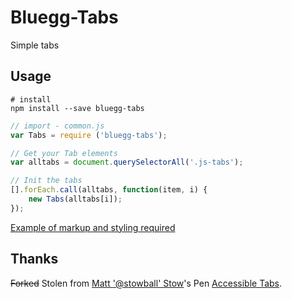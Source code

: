 # Bluegg-Tabs

Simple tabs

## Usage

```shell
# install
npm install --save bluegg-tabs
```

```js
// import - common.js
var Tabs = require ('bluegg-tabs');

// Get your Tab elements
var alltabs = document.querySelectorAll('.js-tabs');

// Init the tabs
[].forEach.call(alltabs, function(item, i) {
	new Tabs(alltabs[i]);
});

```

[Example of markup and styling required](https://codepen.io/matthewbeta/pen/gMYKNx?editors=0010)

## Thanks
~~Forked~~ Stolen from [Matt '@stowball'  Stow](http://codepen.io/stowball/)'s Pen [Accessible Tabs](http://codepen.io/stowball/pen/xVWwWe/).
